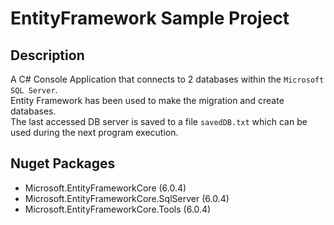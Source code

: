 # EntityFramework Sample Project
## Description
A C# Console Application that connects to 2 databases within the `Microsoft SQL Server`. \
Entity Framework has been used to make the migration and create databases. \
The last accessed DB server is saved to a file `savedDB.txt` which can be used during the next program execution.
## Nuget Packages
- Microsoft.EntityFrameworkCore (6.0.4)
- Microsoft.EntityFrameworkCore.SqlServer (6.0.4)
- Microsoft.EntityFrameworkCore.Tools (6.0.4)
